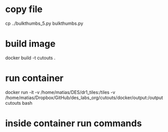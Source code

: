 # copy file
cp ../bulkthumbs_5.py bulkthumbs.py
# build image
docker build -t cutouts .
# run container
docker run -it -v /home/matias/DES/dr1_tiles:/tiles -v /home/matias/Dropbox/GitHub/des_labs_org/cutouts/docker/output:/output cutouts bash
# inside container run commands
